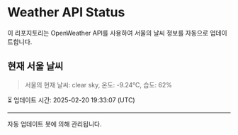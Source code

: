 
# Weather API Status

이 리포지토리는 OpenWeather API를 사용하여 서울의 날씨 정보를 자동으로 업데이트합니다.

## 현재 서울 날씨
> 서울의 현재 날씨: clear sky, 온도: -9.24°C, 습도: 62%

⏳ 업데이트 시간: 2025-02-20 19:33:07 (UTC)

---
자동 업데이트 봇에 의해 관리됩니다.
